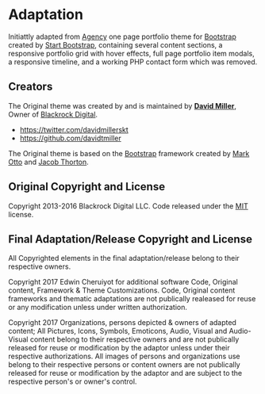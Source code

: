 # Adaptation

Initiattly adapted from [Agency](http://startbootstrap.com/template-overviews/agency/) one page portfolio theme for [Bootstrap](http://getbootstrap.com/) created by [Start Bootstrap](http://startbootstrap.com/), containing several content sections, a responsive portfolio grid with hover effects, full page portfolio item modals, a responsive timeline, and a working PHP contact form which was removed.

## Creators

The Original theme was created by and is maintained by **[David Miller](http://davidmiller.io/)**, Owner of [Blackrock Digital](http://blackrockdigital.io/).

* https://twitter.com/davidmillerskt
* https://github.com/davidtmiller

The Original theme is based on the [Bootstrap](http://getbootstrap.com/) framework created by [Mark Otto](https://twitter.com/mdo) and [Jacob Thorton](https://twitter.com/fat).

## Original Copyright and License

Copyright 2013-2016 Blackrock Digital LLC. Code released under the [MIT](https://github.com/BlackrockDigital/startbootstrap-agency/blob/gh-pages/LICENSE) license.

## Final Adaptation/Release Copyright and License

All Copyrighted elements in the final adaptation/release belong to their respective owners.

Copyright 2017 Edwin Cheruiyot for additional software Code, Original content, Framework & Theme Customizations. Code, Original content frameworks and thematic adaptations are not publically realeased for reuse or any modification unless under written authorization.

Copyright 2017 Organizations, persons depicted & owners of adapted content; All Pictures, Icons, Symbols, Emoticons, Audio, Visual and Audio-Visual content belong to their respective owners and are not publically released for reuse or modification by the adaptor unless under their respective authorizations. All images of persons and organizations use belong to their respective persons or content owners  are not publically released for reuse or modification by the adaptor and are subject to the respective person's or owner's control.
